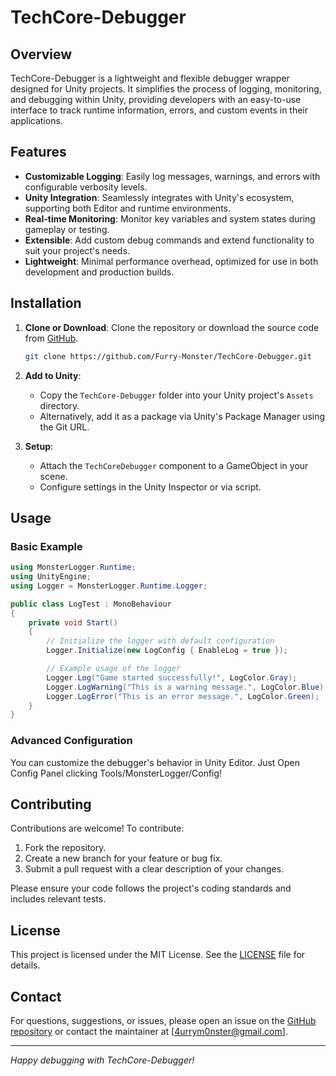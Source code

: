# TechCore-Debugger

## Overview

TechCore-Debugger is a lightweight and flexible debugger wrapper designed for Unity projects. It simplifies the process of logging, monitoring, and debugging within Unity, providing developers with an easy-to-use interface to track runtime information, errors, and custom events in their applications.

## Features

- **Customizable Logging**: Easily log messages, warnings, and errors with configurable verbosity levels.
- **Unity Integration**: Seamlessly integrates with Unity's ecosystem, supporting both Editor and runtime environments.
- **Real-time Monitoring**: Monitor key variables and system states during gameplay or testing.
- **Extensible**: Add custom debug commands and extend functionality to suit your project's needs.
- **Lightweight**: Minimal performance overhead, optimized for use in both development and production builds.

## Installation

1. **Clone or Download**:
   Clone the repository or download the source code from [GitHub](https://github.com/Furry-Monster/TechCore-Debugger).
   ```bash
   git clone https://github.com/Furry-Monster/TechCore-Debugger.git
   ```

2. **Add to Unity**:
   - Copy the `TechCore-Debugger` folder into your Unity project's `Assets` directory.
   - Alternatively, add it as a package via Unity's Package Manager using the Git URL.

3. **Setup**:
   - Attach the `TechCoreDebugger` component to a GameObject in your scene.
   - Configure settings in the Unity Inspector or via script.

## Usage

### Basic Example
```csharp
using MonsterLogger.Runtime;
using UnityEngine;
using Logger = MonsterLogger.Runtime.Logger;

public class LogTest : MonoBehaviour
{
    private void Start()
    {
        // Initialize the logger with default configuration
        Logger.Initialize(new LogConfig { EnableLog = true });

        // Example usage of the logger
        Logger.Log("Game started successfully!", LogColor.Gray);
        Logger.LogWarning("This is a warning message.", LogColor.Blue);
        Logger.LogError("This is an error message.", LogColor.Green);
    }
}
```

### Advanced Configuration
You can customize the debugger's behavior in Unity Editor.
Just Open Config Panel clicking Tools/MonsterLogger/Config!

## Contributing

Contributions are welcome! To contribute:
1. Fork the repository.
2. Create a new branch for your feature or bug fix.
3. Submit a pull request with a clear description of your changes.

Please ensure your code follows the project's coding standards and includes relevant tests.

## License

This project is licensed under the MIT License. See the [LICENSE](LICENSE) file for details.

## Contact

For questions, suggestions, or issues, please open an issue on the [GitHub repository](https://github.com/Furry-Monster/TechCore-Debugger) or contact the maintainer at [4urrym0nster@gmail.com].

---

*Happy debugging with TechCore-Debugger!*

